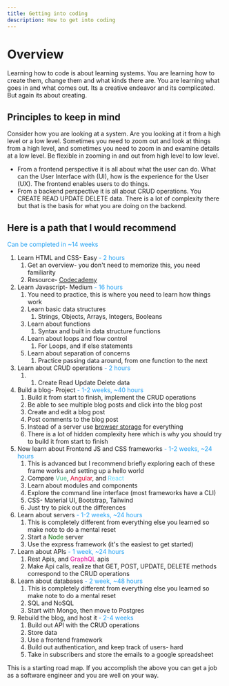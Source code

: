 ```yaml
---
title: Getting into coding
description: How to get into coding
---
```


# Overview
Learning how to code is about learning systems. You are learning how to create them, change them and what kinds there are. You are learning what goes in and what comes out. Its a creative endeavor and its complicated. But again its about creating.

## Principles to keep in mind
Consider how you are looking at a system. Are you looking at it from a high level or a low level. Sometimes you need to zoom out and look at things from a high level, and sometimes you need to zoom in and examine details at a low level. Be flexible in zooming in and out from high level to low level.
- From a frontend perspective it is all about what the user can do. What can the User Interface with (UI), how is the experience for the User (UX). The frontend enables users to do things.
- From a backend perspective it is all about CRUD operations. You CREATE READ UPDATE DELETE data. There is a lot of complexity there but that is the basis for what you are doing on the backend.


## Here is a path that I would recommend 
<span style="color: #21a0f3"> Can be completed in ~14 weeks</span>
  
  1. Learn HTML and CSS- Easy <span style="color: #21a0f3">- 2 hours</span>
	  1. Get an overview- you don't need to memorize this, you need familiarity
	  2. Resource- [Codecademy](https://www.codecademy.com/catalog/language/html-css)
  2. Learn Javascript- Medium <span style="color: #21a0f3">- 16 hours</span>
	  1. You need to practice, this is where you need to learn how things work
	  2. Learn basic data structures
		  1. Strings, Objects, Arrays, Integers, Booleans
	  3. Learn about functions
		  1. Syntax and built in data structure functions
	  4. Learn about loops and flow control
		  1. For Loops, and if else statements
	  5. Learn about separation of concerns
		  1. Practice passing data around, from one function to the next
  3. Learn about CRUD operations <span style="color: #21a0f3">- 2 hours</span>
     1. 1. Create Read Update Delete data
  4. Build a blog- Project <span style="color: #21a0f3">- 1-2 weeks, ~40 hours</span>
	  1. Build it from start to finish, implement the CRUD operations
	  2. Be able to see multiple blog posts and click into the blog post
	  3. Create and edit a blog post
	  4. Post comments to the blog post
	  5. Instead of a server use [browser storage](https://developer.mozilla.org/en-US/docs/Web/API/Web_Storage_API/Using_the_Web_Storage_API) for everything
	  6. There is a lot of hidden complexity here which is why you should try to build it from start to finish
  5. Now learn about Frontend JS and CSS frameworks <span style="color: #21a0f3">- 1-2 weeks, ~24 hours</span>
     1. This is advanced but I recommend briefly exploring each of these frame works and setting up a hello world
     2. Compare <span style="color: #42b883;">Vue</span>, <span style="color: #DD0031">Angular</span>, and <span style="color: #61dafb">React</span>
	  3. Learn about modules and components
	  4. Explore the command line interface (most frameworks have a CLI)
	  5. CSS- Material UI, Bootstrap, Tailwind
	  6. Just try to pick out the differences
  6. Learn about servers <span style="color: #21a0f3">- 1-2 weeks, ~24 hours</span>
     1. This is completely different from everything else you learned so make note to do a mental reset
	  2. Start a <span style="color: #026e00">Node</span> server
	  3. Use the express framework (it's the easiest to get started)
  7. Learn about APIs <span style="color: #21a0f3">- 1 week, ~24 hours</span>
	  1. Rest Apis, and <span style="color: #e10098">GraphQL</span> apis
	  2. Make Api calls, realize that GET, POST, UPDATE, DELETE methods correspond to the CRUD operations
  8. Learn about databases <span style="color: #21a0f3">- 2 week, ~48 hours</span>
     1. This is completely different from everything else you learned so make note to do a mental reset
     2. SQL and NoSQL
     3. Start with Mongo, then move to Postgres
  9.  Rebuild the blog, and host it <span style="color: #21a0f3">- 2-4 weeks</span>
	  1. Build out API with the CRUD operations
	  2. Store data
	  3. Use a frontend framework
	  4. Build out authentication, and keep track of users- hard
	  5. Take in subscribers and store the emails to a google spreadsheet

This is a starting road map. If you accomplish the above you can get a job as a software engineer and you are well on your way.
